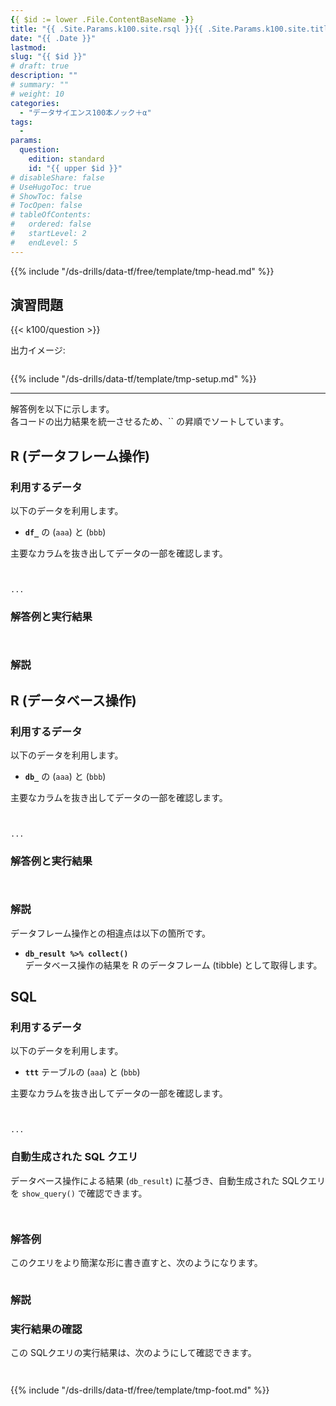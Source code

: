 ```yaml
---
{{ $id := lower .File.ContentBaseName -}}
title: "{{ .Site.Params.k100.site.rsql }}{{ .Site.Params.k100.site.titleF }} - {{ upper .File.ContentBaseName }}"
date: "{{ .Date }}"
lastmod:
slug: "{{ $id }}"
# draft: true
description: ""
# summary: ""
# weight: 10
categories: 
  - "データサイエンス100本ノック＋α"
tags: 
  - 
params:
  question: 
    edition: standard
    id: "{{ upper $id }}"
# disableShare: false
# UseHugoToc: true
# ShowToc: false
# TocOpen: false
# tableOfContents:
#   ordered: false
#   startLevel: 2
#   endLevel: 5
---
```


{{% include "/ds-drills/data-tf/free/template/tmp-head.md" %}}

## 演習問題

{{< k100/question >}}

出力イメージ:

```text

```

{{% include "/ds-drills/data-tf/template/tmp-setup.md" %}}

---

解答例を以下に示します。  
各コードの出力結果を統一させるため、`` の昇順でソートしています。

## R (データフレーム操作)

### 利用するデータ

以下のデータを利用します。  

- **`df_`** の (`aaa`) と (`bbb`)

主要なカラムを抜き出してデータの一部を確認します。

```r {name="R"}

```

```text

...
```

### 解答例と実行結果

```r {name="R"}

```

```text

```

### 解説


## R (データベース操作)

### 利用するデータ

以下のデータを利用します。  

- **`db_`** の (`aaa`) と (`bbb`)

主要なカラムを抜き出してデータの一部を確認します。

```r {name="R"}

```

```text

...
```

### 解答例と実行結果

```r {name="R"}

```

```text

```

### 解説

データフレーム操作との相違点は以下の箇所です。

- **`db_result %>% collect()`**  
  データベース操作の結果を R のデータフレーム (tibble) として取得します。

## SQL

### 利用するデータ

以下のデータを利用します。

- **`ttt`** テーブルの (`aaa`) と (`bbb`)

主要なカラムを抜き出してデータの一部を確認します。

```r {name="R"}

```

```text

...
```

### 自動生成された SQL クエリ

データベース操作による結果 (`db_result`) に基づき、自動生成された SQLクエリを `show_query()` で確認できます。

```r {name="R"}

```

```sql {name="SQL"}

```

### 解答例

このクエリをより簡潔な形に書き直すと、次のようになります。

```sql {name="SQL"}

```

### 解説


### 実行結果の確認

この SQLクエリの実行結果は、次のようにして確認できます。

```r {name="R"}

```

```text

```

{{% include "/ds-drills/data-tf/free/template/tmp-foot.md" %}}
